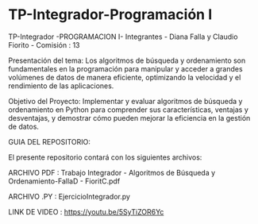 # TP-Integrador-Programación I
TP-Integrador -PROGRAMACION I- 
Integrantes - Diana Falla y Claudio Fiorito - 
Comisión : 13

Presentación del tema: 
Los algoritmos de búsqueda y ordenamiento son fundamentales en la programación para manipular y acceder a grandes volúmenes de datos de manera eficiente, optimizando la velocidad y el rendimiento de las aplicaciones.

Objetivo del Proyecto: 
Implementar y evaluar algoritmos de búsqueda y ordenamiento en Python para comprender sus características, ventajas y desventajas, y demostrar cómo pueden mejorar la eficiencia en la gestión de datos.


GUIA DEL REPOSITORIO:

El presente repositorio contará con los siguientes archivos:

ARCHIVO PDF : Trabajo Integrador - Algoritmos de Búsqueda y Ordenamiento-FallaD - FioritC.pdf

ARCHIVO .PY : EjercicioIntegrador.py


LINK DE VIDEO : https://youtu.be/5SyTiZOR6Yc
